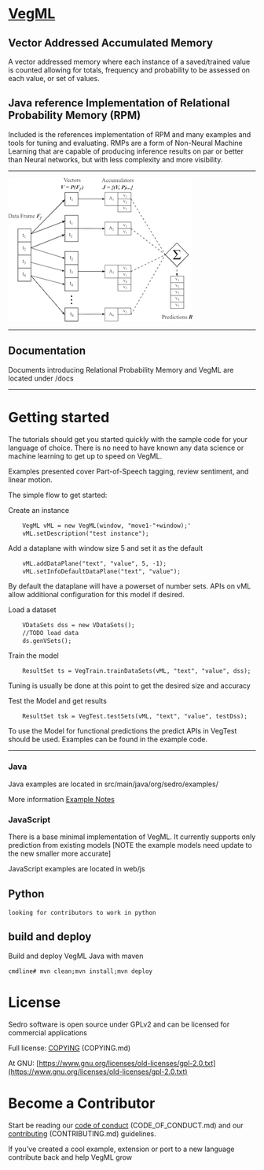 # [VegML](http://www.sedro.xyz/vegml)
## Vector Addressed Accumulated Memory
A vector addressed memory where each instance of a saved/trained value is counted 
allowing for totals, frequency and probability to be assessed on each value, or set of values.


## Java reference Implementation of Relational Probability Memory (RPM)
Included is the references implementation of RPM and many examples and tools for tuning and evaluating.
RMPs are a form of Non-Neural Machine Learning that are capable of producing inference results on par or better than Neural networks, but with less complexity and more visibility.

---

![RPM](docs/rpm-flow-sm.jpg "Relational Probability Memory")

---

## Documentation
Documents introducing Relational Probability Memory and VegML are located under /docs


---
# Getting started
The tutorials should get you started quickly with the sample code for your language of choice.
There is no need to have known any data science or machine learning to get up to speed on VegML.

Examples presented cover Part-of-Speech tagging, review sentiment, and linear motion.

The simple flow to get started:

Create an instance

		VegML vML = new VegML(window, "move1-"+window);'
		vML.setDescription("test instance");			
Add a dataplane with window size 5 and set it as the default
	
		vML.addDataPlane("text", "value", 5, -1);
		vML.setInfoDefaultDataPlane("text", "value");		
By default the dataplane will have a powerset of number sets. APIs on vML allow additional configuration 
for this model if desired.

Load a dataset
		
		VDataSets dss = new VDataSets();
		//TODO load data
		ds.genVSets();
Train the model

		ResultSet ts = VegTrain.trainDataSets(vML, "text", "value", dss);
Tuning is usually be done at this point to get the desired size and accuracy

Test the Model and get results

		ResultSet tsk = VegTest.testSets(vML, "text", "value", testDss);		
To use the Model for functional predictions the predict APIs in VegTest should be used. 
Examples can be found in the example code.

---
### Java
Java examples are located in src/main/java/org/sedro/examples/ 

More information [Example Notes](./src/main/java/org/sedro/examples/README.md)


### JavaScript
There is a base minimal implementation of VegML. It currently supports only prediction from existing models
[NOTE the example models need update to the new smaller more accurate]

JavaScript examples are located in web/js


## Python

	looking for contributors to work in python
	

## build and deploy
Build and deploy VegML Java with maven

	cmdline# mvn clean;mvn install;mvn deploy


# License
Sedro software is open source under GPLv2 and can be licensed for commercial applications

Full license: [COPYING](./COPYING.md) (COPYING.md)

At GNU: [https://www.gnu.org/licenses/old-licenses/gpl-2.0.txt](https://www.gnu.org/licenses/old-licenses/gpl-2.0.txt)

# Become a Contributor
Start be reading our [code of conduct](./CODE_OF_CONDUCT.md) (CODE_OF_CONDUCT.md) 
and our [contributing](./CONTRIBUTING.md) (CONTRIBUTING.md) guidelines.

If you've created a cool example, extension or port to a new language contribute back and help VegML grow





